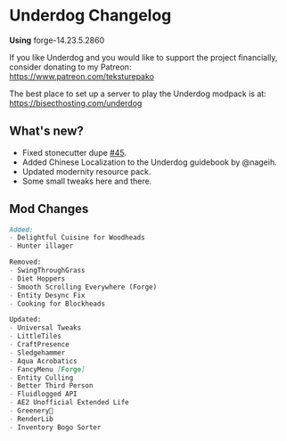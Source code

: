 # Underdog Changelog

**Using** forge-14.23.5.2860

If you like Underdog and you would like to support the project financially, consider donating to my Patreon: \
<https://www.patreon.com/teksturepako>

The best place to set up a server to play the Underdog modpack is at: \
<https://bisecthosting.com/underdog>

## What's new?

- Fixed stonecutter dupe [#45](https://github.com/juraj-hrivnak/Underdog/issues/45#issue-1500233520).
- Added Chinese Localization to the Underdog guidebook by @nageih.
- Updated modernity resource pack.
- Some small tweaks here and there.

## Mod Changes

```markdown
Added:
- Delightful Cuisine for Woodheads
- Hunter illager

Removed:
- SwingThroughGrass
- Diet Hoppers
- Smooth Scrolling Everywhere (Forge)
- Entity Desync Fix
- Cooking for Blockheads

Updated:
- Universal Tweaks
- LittleTiles
- CraftPresence
- Sledgehammer
- Aqua Acrobatics
- FancyMenu [Forge]
- Entity Culling
- Better Third Person
- Fluidlogged API
- AE2 Unofficial Extended Life
- Greenery🌿
- RenderLib
- Inventory Bogo Sorter
```
